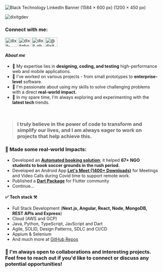 
![Black Technology LinkedIn Banner (1584 × 600 px) (1200 × 450 px)](https://github.com/DixitGdev/DixitGDev/assets/51261247/12b1a98e-f791-4f5a-83e5-ae977bd1e4a0)

<p align="left"> <img src="https://komarev.com/ghpvc/?username=dixitgdev&label=Profile%20views&color=0e75b6&style=flat" alt="dixitgdev" /> </p>
<h3 align="left">Connect with me:</h3>
<p align="left">
<a href="https://linkedin.com/in/dixit-ghodadara" target="blank"><img align="center" src="https://raw.githubusercontent.com/rahuldkjain/github-profile-readme-generator/master/src/images/icons/Social/linked-in-alt.svg" alt="dixit-ghodadara" height="30" width="40" /></a>
<a href="https://twitter.com/dixitghodadara" target="blank"><img align="center" src="https://raw.githubusercontent.com/rahuldkjain/github-profile-readme-generator/master/src/images/icons/Social/twitter.svg" alt="dixitghodadara" height="30" width="40" /></a>
<a href="https://instagram.com/dixit_ghodadara" target="blank"><img align="center" src="https://raw.githubusercontent.com/rahuldkjain/github-profile-readme-generator/master/src/images/icons/Social/instagram.svg" alt="dixit_ghodadara" height="30" width="40" /></a>
<a href="https://medium.com/@dixitghodadara20" target="blank"><img align="center" src="https://raw.githubusercontent.com/rahuldkjain/github-profile-readme-generator/master/src/images/icons/Social/medium.svg" alt="@dixitghodadara20" height="30" width="40" /></a>
</p>

#### _About me_
- 🔬 My expertise lies in **designing, coding, and testing** high-performance web and mobile applications.
- 🦾 I've worked on various projects - from small prototypes to **enterprise-level** software.
- 🚀 I'm passionate about using my skills to solve challenging problems with a direct **real-world impact.**
- 🔭 In my spare time, I'm always exploring and experimenting with the **latest tech** trends.
</br> 

> ### **I truly believe in the power of code to transform and simplify our lives, and I am always eager to work on projects that help achieve this.**

### 🫴 Made some real-world Impacts:
- Developed an [**Automated booking solution**](https://github.com/DixitGdev/Soccer-Booking-Automation-SIA-Singapore); it helped **67+ NGO students to book soccer grounds in the rush period.**
- Developed an Android App [**Let's Meet (1400+ Downloads)**](https://play.google.com/store/apps/details?id=lets.meet.video) for Meetings and Video Calls during Covid time to support remote work.
- Published a [**Dart Package**](https://github.com/DixitGdev/badge-level) for Flutter community
- Continue...

#### ✅ Tech stack ⚒️
- Full Stack Development (**Next.js, Angular, React, Node, MongoDB, REST APIs and Express**)
- Cloud (AWS and GCP)
- Java, Python, TypeScript, JavScript and Dart
- Agile, SOLID, Design Patterns, SDLC and CI/CD
- Appium & Selenium
- And much more at [GitHub Repos](https://github.com/DixitGdev?tab=repositories)

### 🤝 I'm always open to collaborations and interesting projects. Feel free to reach out if you'd like to connect or discuss any potential opportunities!

